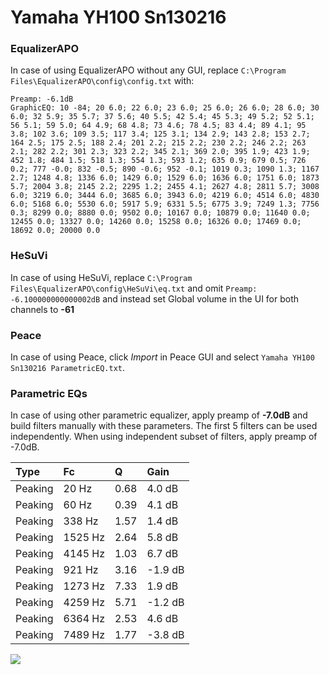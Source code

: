 # Yamaha YH100 Sn130216

### EqualizerAPO
In case of using EqualizerAPO without any GUI, replace `C:\Program Files\EqualizerAPO\config\config.txt`
with:
```
Preamp: -6.1dB
GraphicEQ: 10 -84; 20 6.0; 22 6.0; 23 6.0; 25 6.0; 26 6.0; 28 6.0; 30 6.0; 32 5.9; 35 5.7; 37 5.6; 40 5.5; 42 5.4; 45 5.3; 49 5.2; 52 5.1; 56 5.1; 59 5.0; 64 4.9; 68 4.8; 73 4.6; 78 4.5; 83 4.4; 89 4.1; 95 3.8; 102 3.6; 109 3.5; 117 3.4; 125 3.1; 134 2.9; 143 2.8; 153 2.7; 164 2.5; 175 2.5; 188 2.4; 201 2.2; 215 2.2; 230 2.2; 246 2.2; 263 2.1; 282 2.2; 301 2.3; 323 2.2; 345 2.1; 369 2.0; 395 1.9; 423 1.9; 452 1.8; 484 1.5; 518 1.3; 554 1.3; 593 1.2; 635 0.9; 679 0.5; 726 0.2; 777 -0.0; 832 -0.5; 890 -0.6; 952 -0.1; 1019 0.3; 1090 1.3; 1167 2.7; 1248 4.8; 1336 6.0; 1429 6.0; 1529 6.0; 1636 6.0; 1751 6.0; 1873 5.7; 2004 3.8; 2145 2.2; 2295 1.2; 2455 4.1; 2627 4.8; 2811 5.7; 3008 6.0; 3219 6.0; 3444 6.0; 3685 6.0; 3943 6.0; 4219 6.0; 4514 6.0; 4830 6.0; 5168 6.0; 5530 6.0; 5917 5.9; 6331 5.5; 6775 3.9; 7249 1.3; 7756 0.3; 8299 0.0; 8880 0.0; 9502 0.0; 10167 0.0; 10879 0.0; 11640 0.0; 12455 0.0; 13327 0.0; 14260 0.0; 15258 0.0; 16326 0.0; 17469 0.0; 18692 0.0; 20000 0.0
```

### HeSuVi
In case of using HeSuVi, replace `C:\Program Files\EqualizerAPO\config\HeSuVi\eq.txt` and omit `Preamp:
-6.100000000000002dB` and instead set Global volume in the UI for both channels to **-61**

### Peace
In case of using Peace, click *Import* in Peace GUI and select `Yamaha YH100 Sn130216 ParametricEQ.txt`.

### Parametric EQs
In case of using other parametric equalizer, apply preamp of **-7.0dB** and build filters manually
with these parameters. The first 5 filters can be used independently.
When using independent subset of filters, apply preamp of -7.0dB.

| Type    | Fc      |    Q | Gain    |
|:--------|:--------|:-----|:--------|
| Peaking | 20 Hz   | 0.68 | 4.0 dB  |
| Peaking | 60 Hz   | 0.39 | 4.1 dB  |
| Peaking | 338 Hz  | 1.57 | 1.4 dB  |
| Peaking | 1525 Hz | 2.64 | 5.8 dB  |
| Peaking | 4145 Hz | 1.03 | 6.7 dB  |
| Peaking | 921 Hz  | 3.16 | -1.9 dB |
| Peaking | 1273 Hz | 7.33 | 1.9 dB  |
| Peaking | 4259 Hz | 5.71 | -1.2 dB |
| Peaking | 6364 Hz | 2.53 | 4.6 dB  |
| Peaking | 7489 Hz | 1.77 | -3.8 dB |

![](https://raw.githubusercontent.com/jaakkopasanen/AutoEq/master/results/innerfidelity/sbaf-serious/Yamaha%20YH100%20Sn130216/Yamaha%20YH100%20Sn130216.png)